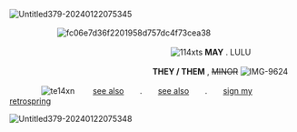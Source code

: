 ![Untitled379-20240122075345](https://github.com/gnardenGnostic/gnardenGnostic/assets/171537461/8912b493-99be-4d25-8fec-8979c2ddfa5d)

　　　　　　![fc06e7d36f2201958d757dc4f73cea38](https://github.com/gnardenGnostic/gnardenGnostic/assets/171537461/898ffe97-9e8e-43ee-aca0-47617bf51ec2)

　　　　　　　　　　　　　　　　
　　　　![114xts](https://github.com/gnardenGnostic/gnardenGnostic/assets/171537461/63262a3e-4e51-476d-b20f-cfd834aff933) **MAY** . LULU


　　　　　　　　　　　　　　　　　　__THEY / THEM__ , ~~MINOR~~ ![IMG-9624](https://github.com/gnardenGnostic/gnardenGnostic/assets/171537461/dc22cc82-920f-40e9-9dcd-4084631d85be)

    
  　　　　![te14xn](https://github.com/gnardenGnostic/gnardenGnostic/assets/171537461/d17f9a21-7f14-42e1-9357-ad1e9e647617)　　 [see also](https://www.patreon.com/user/about?u=98504935)　　.　　[see also](https://pronouns.cc/@togeinumaki)　　.　　[sign my retrospring](https://retrospring.net/@gooicide)

![Untitled379-20240122075348](https://github.com/gnardenGnostic/gnardenGnostic/assets/171537461/c07c4218-f92d-4e1c-9d38-c1c9cdac7c8b)
